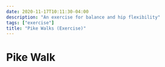 ```yaml
---
date: 2020-11-17T10:11:30-04:00
description: "An exercise for balance and hip flexibility"
tags: ["exercise"]
title: "Pike Walks (Exercise)"
---
```


# Pike Walk

<!-- TODO: Instructions and video -->

